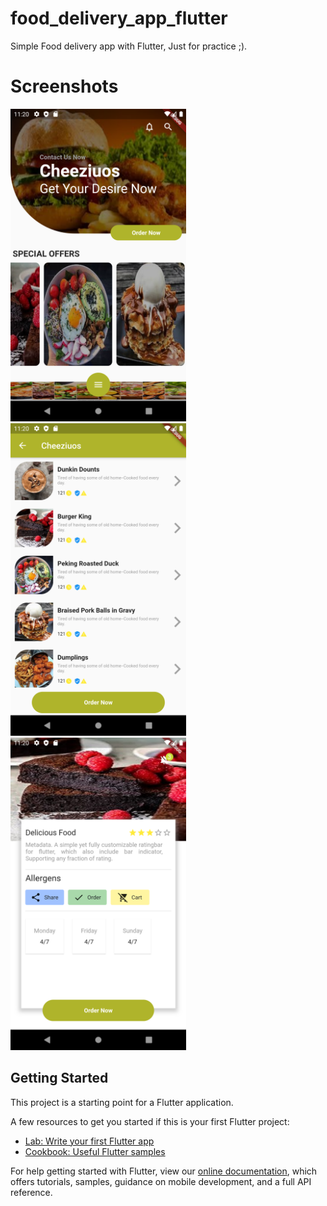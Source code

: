 # food_delivery_app_flutter

Simple Food delivery app with Flutter, Just for practice ;).

# Screenshots 

<img src="https://github.com/Mohammed187/food_app_design_with_flutter/blob/master/Screenshot_20210309_232016.png" height="500"> <img src="https://github.com/Mohammed187/food_app_design_with_flutter/blob/master/Screenshot_20210309_232021.png" height="500"> <img src="https://github.com/Mohammed187/food_app_design_with_flutter/blob/master/Screenshot_20210309_232033.png" height="500">

## Getting Started

This project is a starting point for a Flutter application.

A few resources to get you started if this is your first Flutter project:

- [Lab: Write your first Flutter app](https://flutter.dev/docs/get-started/codelab)
- [Cookbook: Useful Flutter samples](https://flutter.dev/docs/cookbook)

For help getting started with Flutter, view our
[online documentation](https://flutter.dev/docs), which offers tutorials,
samples, guidance on mobile development, and a full API reference.
